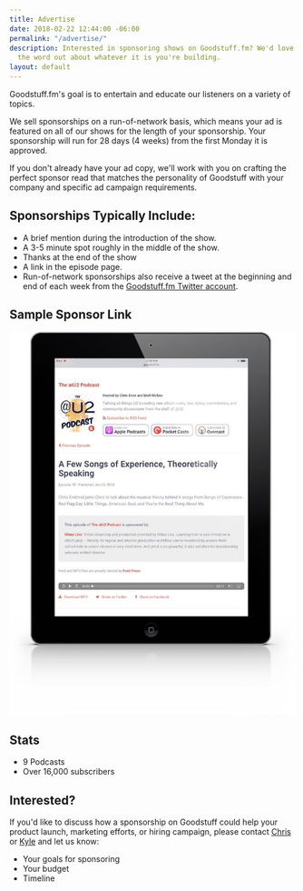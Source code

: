 ```yaml
---
title: Advertise
date: 2018-02-22 12:44:00 -06:00
permalink: "/advertise/"
description: Interested in sponsoring shows on Goodstuff.fm? We'd love to help get
  the word out about whatever it is you're building.
layout: default
---
```


Goodstuff.fm's goal is to entertain and educate our listeners on a variety of topics.

We sell sponsorships on a run-of-network basis, which means your ad is featured on all of our shows for the length of your sponsorship. Your sponsorship will run for 28 days (4 weeks) from the first Monday it is approved.

If you don't already have your ad copy, we'll work with you on crafting the perfect sponsor read that matches the personality of Goodstuff with your company and specific ad campaign requirements.

## Sponsorships Typically Include:

* A brief mention during the introduction of the show.
* A 3-5 minute spot roughly in the middle of the show.
* Thanks at the end of the show
* A link in the episode page.
* Run-of-network sponsorships also receive a tweet at the beginning and end of each week from the [Goodstuff.fm Twitter account][1].

## Sample Sponsor Link

![iPad-Retina-Display-Mockup.jpg](/uploads/iPad-Retina-Display-Mockup.jpg)

## Stats

* 9 Podcasts
* Over 16,000 subscribers

## Interested?

If you'd like to discuss how a sponsorship on Goodstuff could help your product launch, marketing efforts, or hiring campaign, please contact <a href="mailto:chris@goodstuff.fm">Chris</a> or <a href="mailto:kyle@goodstuff.fm">Kyle</a> and let us know:

* Your goals for sponsoring
* Your budget
* Timeline

[1]: http://www.twitter.com/goodstufffm

